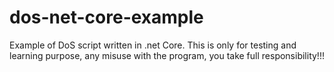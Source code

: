 # dos-net-core-example
Example of DoS script written in .net Core.
This is only for testing and learning purpose, any misuse with the program, you take full responsibility!!!
